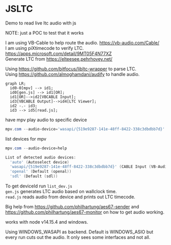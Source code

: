 # JSLTC

Demo to read live ltc audio with js

NOTE: just a POC to test that it works

I am using VB-Cable to help route the audio. <https://vb-audio.com/Cable/>  
I am using piXtimecode to verify LTC. <https://apps.microsoft.com/detail/9MT05F4N77XZ>  
Generate LTC from <https://elteesee.pehrhovey.net/>  

Using <https://github.com/bitfocus/libltc-wrapper> to parse LTC.  
Using <https://github.com/almoghamdani/audify> to handle audio.  

```mermaid
graph LR;
  id0-0[mpv] --> id1;
  id0[gen.js] --> id1[OR];
  id1[OR]-->id2[VBCABLE Input];
  id3[VBCABLE Output]-->id4[LTC Viewer];
  id2 -.- id3;
  id3 --> id5[read.js];
```

have mpv play audio to specific device

```ps1
mpv.com --audio-device='wasapi/{519e9287-141e-48ff-8422-338c3dbdbb7d}' .\LTC_01000000_10mins_25fps_48000x16.wav
```

list devices for mpv

```ps1
mpv.com --audio-device=help

List of detected audio devices:
  'auto' (Autoselect device)
  'wasapi/{519e9287-141e-48ff-8422-338c3dbdbb7d}' (CABLE Input (VB-Audio Virtual Cable)) Audio))
  'openal' (Default (openal))
  'sdl' (Default (sdl))

```

To get deviceId run `list_dev.js`  
`gen.js` generates LTC audio based on wallclock time.  
`read.js` reads audio from device and prints out LTC timecode.  

Big help from <https://github.com/philhartung/aes67-sender>
and <https://github.com/philhartung/aes67-monitor> on how to get audio working.

works with node v14.15.4 and windows.

Using WINDOWS_WASAPI as backend. Default is WINDOWS_ASIO but every run cuts out the audio. It only sees some interfaces and not all.
